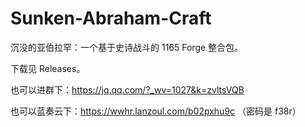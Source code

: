# Sunken-Abraham-Craft
沉没的亚伯拉罕：一个基于史诗战斗的 1165 Forge 整合包。

下载见 Releases。

也可以进群下：https://jq.qq.com/?_wv=1027&k=zvltsVQB

也可以蓝奏云下：https://wwhr.lanzoul.com/b02pxhu9c （密码是 f38r）
